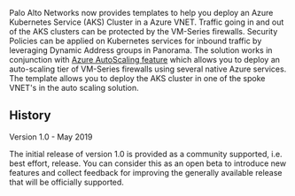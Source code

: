 Palo Alto Networks now provides templates to help you deploy an Azure Kubernetes Service (AKS) Cluster in a Azure VNET. Traffic going in and out of the AKS clusters can be protected by the VM-Series firewalls. Security Policies can be applied on Kubernetes services for inbound traffic by leveraging Dynamic Address groups in Panorama. The solution works in conjunction with [Azure AutoScaling feature](https://github.com/PaloAltoNetworks/azure-autoscaling) which allows you to deploy an auto-scaling tier of VM-Series firewalls using several native Azure services. The template allows you to deploy the AKS cluster in one of the spoke VNET's in the auto scaling solution.



## History

Version 1.0 - May 2019

The initial release of version 1.0 is provided as a community supported, i.e. best effort, release. You can consider this as an open beta to introduce new features and collect feedback for improving the generally available release that will be officially supported.
